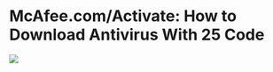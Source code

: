 # McAfee.com/Activate: How to Download Antivirus With 25 Code
<img src="C:\Users\Admin 5\Downloads\Hyper-Personalized Content Marketing.webp">

